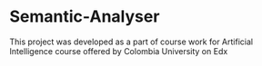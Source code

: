 # Semantic-Analyser
This project was developed as a part of course work for Artificial Intelligence course offered by Colombia University on Edx
